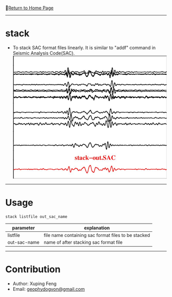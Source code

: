 :hotel:[Return to Home Page](https://github.com/geophydog/geophydog.github.io)

***

# stack  
- To stack SAC format files linearly. It is similar to "addf" command in Seismic Analysis Code(SAC).
![Demo](https://github.com/geophydog/stack_sacformat_files/blob/master/images/stack.jpg)
***

# Usage
```
stack listfile out_sac_name
```
| parameter | explanation |
|-----------|-------------|
| listfile  | file name containing sac format files to be stacked |
|out-sac-name| name of after stacking sac format file |

***

# Contribution
- Author: Xuping Feng
- Email: geophydogvon@gmail.com
